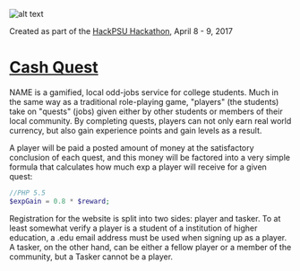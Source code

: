 ![alt text](https://hackpsu.org/assets/images/hackpsulogo.png "Logo Title Text 1")












Created as part of the [HackPSU Hackathon](https://hackpsu.org/), April 8 - 9, 2017

# [Cash Quest](http://cjmarquart.com/misc/HackathonWorkingTitle/html/login.html)

NAME is a gamified, local odd-jobs service for college students. Much in the same way as a traditional role-playing game, "players" (the students) take on "quests" (jobs) given either by other students or members of their local community. By completing quests, players can not only earn real world currency, but also gain experience points and gain levels as a result.

A player will be paid a posted amount of money at the satisfactory conclusion of each quest, and this money will be factored into a very simple formula that calculates how much exp a player will receive for a given quest:

```php
//PHP 5.5
$expGain = 0.8 * $reward;
```

Registration for the website is split into two sides: player and tasker. To at least somewhat verify a player is a student of a institution of higher education, a .edu email address must be used when signing up as a player. A tasker, on the other hand, can be either a fellow player or a member of the community, but a Tasker cannot be a player.
